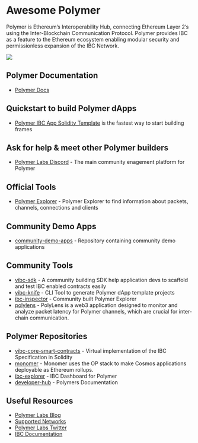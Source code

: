 # Awesome Polymer

Polymer is Ethereum’s Interoperability Hub, connecting Ethereum Layer 2’s using the Inter-Blockchain Communication Protocol. Polymer provides IBC as a feature to the Ethereum ecosystem enabling modular security and permissionless expansion of the IBC Network.

![](https://assets-global.website-files.com/6568cc08c3912b699b50e0bb/660dd94d518acc329b5f130c_lpb2828UeQc0VVRnIgEVpp02SLJU0UdEADr6wJspAke1lY3SX23BA7YUkFw3Nq1W4GpEk6415zZpwe-m3XYqqvw_Xa7pI_4BTfnyK9IJhjgx2Zr7p0twIDLGoMnBsKh6JWmxR7WKjMXQivQbsoF5dPU.png)

## Polymer Documentation 

- [Polymer Docs](https://docs.polymerlabs.org/)

## Quickstart to build Polymer dApps

- [Polymer IBC App Solidity Template](https://docs.polymerlabs.org/docs/quickstart/start) is the fastest way to start building frames

## Ask for help & meet other Polymer builders

- [Polymer Labs Discord](https://discord.gg/4pcEyWEP) - The main community enagement platform for Polymer

## Official Tools

- [Polymer Explorer](https://sepolia.polymer.zone/) - Polymer Explorer to find information about packets, channels, connections and clients

## Community Demo Apps

- [community-demo-apps](https://github.com/polymerdevs/community-demo-dapps) - Repository containing community demo applications

## Community Tools

- [vibc-sdk](https://github.com/script-money/vibc-sdk) - A community building SDK help application devs to scaffold and test IBC enabled contracts easily
- [vibc-knife](https://github.com/Halimao/vibc-knife) - CLI Tool to generate Polymer dApp template projects
- [ibc-inspector](https://www.ibcinspector.com/) - Community built Polymer Explorer
- [polylens](https://github.com/IbcFan/polylens) - PolyLens is a web3 application designed to monitor and analyze packet latency for Polymer channels, which are crucial for inter-chain communication.

## Polymer Repositories

- [vibc-core-smart-contracts](https://github.com/open-ibc/vibc-core-smart-contracts) - Virtual implementation of the IBC Specification in Solidity
- [monomer](https://github.com/polymerdao/monomer) - Monomer uses the OP stack to make Cosmos applications deployable as Ethereum rollups.
- [ibc-explorer](https://github.com/polymerdao/ibc-explorer) - IBC Dashboard for Polymer
- [developer-hub](https://github.com/polymerdao/developer-hub) - Polymers Documentation

## Useful Resources

- [Polymer Labs Blog](https://www.polymerlabs.org/blog)
- [Supported Networks](https://docs.polymerlabs.org/docs/build/supp-networks)
- [Polymer Labs Twitter](https://twitter.com/Polymer_Labs)
- [IBC Documentation](https://ibc.cosmos.network/main)
